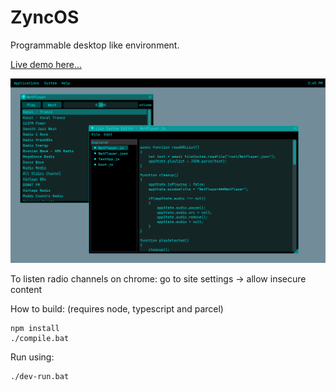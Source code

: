 # ZyncOS

Programmable desktop like environment.

[Live demo here...](https://hasaranga.github.io/zyncos/)

![Screenshot](screenshot.png)

To listen radio channels on chrome: go to site settings -> allow insecure content

How to build: (requires node, typescript and parcel)
```
npm install
./compile.bat
```

Run using:
```
./dev-run.bat
```

